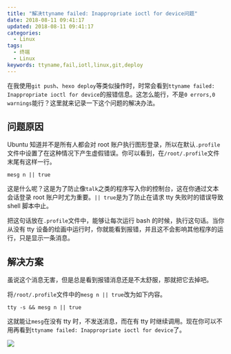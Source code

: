 ```yaml
---
title: "解决ttyname failed: Inappropriate ioctl for device问题"
date: 2018-08-11 09:41:17
updated: 2018-08-11 09:41:17
categories:
  - Linux
tags:
  - 终端
  - Linux
keywords: ttyname,fail,iotl,linux,git,deploy
---
```


在我使用`git push`、`hexo deploy`等类似操作时，时常会看到`ttyname failed: Inappropriate ioctl for device`的报错信息。这怎么能行，不是`0 errors,0 warnings`能行？这里就来记录一下这个问题的解决办法。

<!--more-->

## 问题原因

Ubuntu 知道并不是所有人都会对 root 账户执行图形登录，所以在默认`.profile`文件中设置了在这种情况下产生虚假错误。你可以看到，在`/root/.profile`文件末尾有这样一行。

```shell
mesg n || true
```

这是什么呢？这是为了防止像`talk`之类的程序写入你的控制台，这在你通过文本会话登录 root 账户时尤为重要。`|| true`是为了防止在请求 tty 失败时的错误导致 shell 脚本中止。

把这句话放在`.profile`文件中，能够让每次运行 bash 的时候，执行这句话。当你从没有 tty 设备的绘画中运行时，你就能看到报错，并且这不会影响其他程序的运行，只是显示一条消息。

## 解决方案

虽说这个消息无害，但是总是看到报错消息还是不太舒服，那就把它去掉吧。

将`/root/.profile`文件中的`mesg n || true`改为如下内容。

```shell
tty -s && mesg n || true
```

这就能让`mesg`在没有 tty 时，不发送消息，而在有 tty 时继续调用。现在你可以不用再看到`ttyname failed: Inappropriate ioctl for device`了。

![](https://img.iszy.xyz/20190318214328.png)
